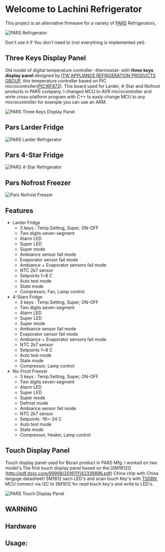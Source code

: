 # Welcome to Lachini Refrigerator
This project is an alternative firmware for a variety of [PARS](http://parsappliance.com/) Refrigerators,

![PARS Refrigerator](PARS_LOGO.png)

Don't use it if You don't need to
(not everything is implemented yet).

Three Keys Display Panel
------------------------
Old model of digital temperature controller -thermostat- with **three keys display panel** designed by [ITW APPLIANCE REFRIGERATION PRODUCTS GROUP](http://www.itwappliance.com/novosite/products.php?FhIdCategoria=1), this temperature controller based on PIC microcontroller([PIC16F872](http://ww1.microchip.com/downloads/en/devicedoc/30221c.pdf)). This board used for Larder, 4-Star and Nofrost products in PARS company. I changed MCU to AVR microcontroller and wirte cross-platform program with C++ to easly change MCU to any microcontroller for example you can use an ARM.

![PARS Three Keys Display Panel](/ThreeKeys/Larder/doc/Photo/DisplayPanel.png)


Pars Larder Fridge
--------
![PARS Larder Refrigerator](/ThreeKeys/Larder/doc/Photo/pars%20larder1700.jpg)


Pars 4-Star Fridge
--------
![PARS 4-Star Refrigerator](/ThreeKeys/4Star/doc/Photo/4-Star.jpg)


Pars Nofrost Freezer
--------
![Pars Nofrost Freezer](/ThreeKeys/Nofrost/doc/Photo/F1700-Open-L.jpg)


Features
--------
- Larder Fridge
  - 3 keys : Temp.Setting, Super, ON-OFF
  - Two digits seven-segment
  - Alarm LED
  - Super LED
  - Super mode
  - Ambiance sensor fail mode
  - Evaporator sensor fail mode
  - Ambiance + Evaporator sensors fail mode
  - NTC 2k7 sensor
  - Setpoints 1~8 C
  - Auto test mode
  - State mode
  - Compressor, Fan, Lamp control
- 4-Stars Fridge
  - 3 keys : Temp.Setting, Super, ON-OFF
  - Two digits seven-segment
  - Alarm LED
  - Super LED
  - Super mode
  - Ambiance sensor fail mode
  - Evaporator sensor fail mode
  - Ambiance + Evaporator sensors fail mode
  - NTC 2k7 sensor
  - Setpoints 1~8 C
  - Auto test mode
  - State mode
  - Compressor, Lamp control
- No-Frost Freezer
  - 3 keys : Temp.Setting, Super, ON-OFF
  - Two digits seven-segment
  - Alarm LED
  - Super LED
  - Super mode
  - Defrost mode
  - Ambiance sensor fail mode
  - NTC 2k7 sensor
  - Setpoints -16~-24 C
  - Auto test mode
  - State mode
  - Compressor, Heater, Lamp control
  
  
Touch Display Panel
------
Touch display panel used for Boran product in PARS Mfg. I worked on two model's.The first touch display panel based on the [SM1612]](http://pdf.dzsc.com/99999/2016111142339896.pdf) China chip with China languge datasheet! SM1612 sacn LED's and scan touch Key's with [TS08N](http://www.touchsemi.com/Pages/20_Standard_e/TS08_%288CH_Sensor%29_e/TS08N.pdf), MCU connect via I2C to SM1612 for read touch key's and write to LED's.

![PARS Touch Display Panel](/TouchPanel/SM1612/Boran/doc/Photo/DisplayPanel.jpg)



WARNING
-------

Hardware
--------

Usage:
------
